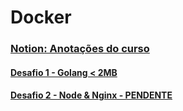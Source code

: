# Docker 

### [Notion: Anotações do curso](https://juliop3p.notion.site/1-Docker-d685a8079f4c4c59a6304065c547cc56)

#### [Desafio 1 - Golang < 2MB](https://hub.docker.com/repository/docker/juliop3p/fullcycle/general)

#### [Desafio 2 - Node & Nginx - PENDENTE]()